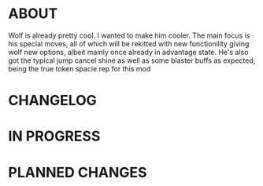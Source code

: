 # ABOUT

Wolf is already pretty cool. I wanted to make him cooler. The main focus is his special moves, all of which will be rekitted with new functionility giving wolf new options, albeit mainly once already in advantage state. He's also got the typical jump cancel shine as well as some blaster buffs as expected, being the true token spacie rep for this mod

# CHANGELOG



# IN PROGRESS



# PLANNED CHANGES




